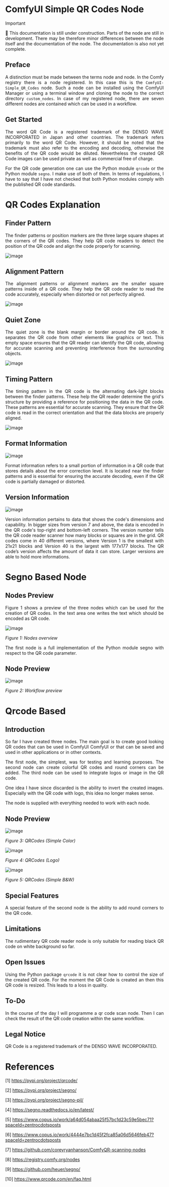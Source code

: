# ComfyUI Simple QR Codes Node

> [!IMPORTANT]  
> <p align="justify">🚧 This documentation is still under construction.
> Parts of the node are still in development. There may be therefore
> minor differences between the node itself and the documentation of
> the node. The documentation is also not yet complete.</p>

## Preface

<p align="justify">A distinction must be made between the terms node and
node. In the Comfy registry there is a node registered. In this case this
is the <code>ComfyUI-Simple_QR_Codes</code> node. Such a node can be
installed using the ComfyUI Manager or using a terminal window and cloning
the node to the correct directory <code>custom_nodes</code>. In case of my
registered node, there are seven different nodes are contained which can be
used in a workflow.</p>

## Get Started

<p align="justify">The word QR Code is a registered trademark of the 
DENSO WAVE INCORPORATED in Japan and other countries. The trademark
refers primarily to the word QR Code. However, it should be noted that
the trademark must also refer to the encoding and decoding, otherwise
the benefits of the QR code would be diluted. Nevertheless the created
QR Code images can be used private as well as commercial free of
charge.</p>

<p align="justify">For the QR code generation one can use the Python
module <code>qrcode</code> or the Python module <code>segno</code>. I
make use of both of them. In terms of regulations, I have to say that 
I have not checked that both Python modules comply with the published
QR code standards.</p>

# QR Codes Explanation

## Finder Pattern

<p align="justify">The finder patterns or position markers are the
three large square shapes at the corners of the QR codes. They help
QR code readers to detect the position of the QR code and align the
code properly for scanning.</p>

![image](https://github.com/user-attachments/assets/d8a742b9-7e20-4301-975f-c9db517c335d)

## Alignment Pattern

<p align="justify">The alignment patterns or alignment markers are
the smaller square patterns inside of a QR code. They help the QR
code reader to read the code accurately, especially when distorted
or not perfectly aligned.</p>

![image](https://github.com/user-attachments/assets/bb66ebec-bede-4243-ade3-155f329575aa)

## Quiet Zone

<p align="justify">The quiet zone is the blank margin or border 
around the QR code. It separates the QR code from other elements
like graphics or text. This empty space ensures that the QR
reader can identify the QR code, allowing for accurate scanning 
and preventing interference from the surrounding objects.</p>

![image](https://github.com/user-attachments/assets/dc23b33e-5ffc-4e5b-a12a-c2f7292196f1)

## Timing Pattern

<p align="justify">The timing pattern in the QR code is the
alternating dark-light blocks between the finder patterns.
These help the QR reader determine the grid's structure by
providing a reference for positioning the data in the QR
code. These patterns are essential for accurate scanning.
They ensure that the QR code is read in the correct
orientation and that the data blocks are properly
aligned.</p>

![image](https://github.com/user-attachments/assets/3eb67493-20d3-4b53-905b-1ae89bbe5fa8)

## Format Information 

![image](https://github.com/user-attachments/assets/c523e637-d28d-417f-908d-80e786e5a43a)

<p align="justify">Format information refers to a small
portion of information in a QR code that stores details
about the error correction level. It is located near the
finder patterns and is essential for ensuring the accurate
decoding, even if the QR code is partially damaged or
distorted.</p>

## Version Information

![image](https://github.com/user-attachments/assets/ffe6375b-b7c0-40bb-93ed-e3c49b2a90f9)

<p align="justify">Version information pertains to data
that shows the code's dimensions and capability. In bigger
sizes from version 7 and above, the data is encoded in the
QR code's top-right and bottom-left corners. The version
number tells the QR code reader scanner how many blocks or
squares are in the grid. QR codes come in 40 different
versions, where Version 1 is the smallest with 21x21 blocks
and Version 40 is the largest with 177x177 blocks. The QR 
code’s version affects the amount of data it can store. 
Larger versions are able to hold more informations.</p>

# Segno Based Node

## Nodes Preview

<p align="justify">Figure 1 shows a preview of the three nodes which
can be used for the creation of QR codes. In the text area one writes
the text which should be encoded as QR code.</p>

![image](https://github.com/user-attachments/assets/83d2c020-9003-4ed7-83d6-ef797bd69d22)

*Figure 1: Nodes overview* 

<p align="justify">The first node is a full implementation of the 
Python module segno with respect to the QR code parameter.</p> 

## Node Preview 

![image](https://github.com/user-attachments/assets/62d96992-c423-4f0a-ba55-1b4a5800f73a)

*Figure 2: Workflow preview* 

# Qrcode Based 

## Introduction

<p align="justify">So far I have created three nodes. The main goal
is to create good looking QR codes that can be used in ComfyUI ComfyUI
or that can be saved and used in other applications or in other 
contexts.</p>

<p align="justify">The first node, the simplest, was for testing and
learning purposes. The second node can create colorful QR codes and
round corners can be added. The third node can be used to integrate
logos or image in the QR code.</p> 

<p align="justify">One idea I have since discarded is the ability to 
invert the created images. Especially with the QR code with logo, this
idea no longer makes sense.</p>

<p align="justify">The node is supplied with everything needed to work
with each node.</p>

## Node Preview

![image](https://github.com/user-attachments/assets/d22611f0-8e74-4bd0-978c-0f51294ea01f)

*Figure 3: QRCodes (Simple Color)* 

![image](https://github.com/user-attachments/assets/9779b51c-9529-40c1-9f06-2d92c908dbae)

*Figure 4: QRCodes (Logo)* 

![image](https://github.com/user-attachments/assets/e06c0c9f-bd85-411e-9d8c-df3fe2de0203)

*Figure 5: QRCodes (Simple B&W)* 

## Special Features

<p align="justify">A special feature of the second node is the
ability to add round corners to the QR code.</p>

## Limitations

<p align="justify">The rudimentary QR code reader node is only
suitable for reading black QR code on white background so far.</p>

## Open Issues

<p align="justify">Using the Python package <code>qrcode</code> it
is not clear how to control the size of the created QR code. For the
moment the QR Code is created an then this QR code is resized. This
leads to a loss in quality.</p>

## To-Do

<p align="justify">In the course of the day I will programme a qr code
scan node. Then I can check the result of the QR code creation within
the same workflow.</p>

## Legal Notice

<p align="justify">QR Code is a registered trademark of the DENSO WAVE INCORPORATED.</p>

# References

[1] https://pypi.org/project/qrcode/

[2] https://pypi.org/project/segno/

[3] https://pypi.org/project/segno-pil/

[4] https://segno.readthedocs.io/en/latest/

[5] https://www.copus.io/work/a64d054abaa25f57bc1d23c59e5bec71?spaceId=zentrocdotsposts

[6] https://www.copus.io/work/4444e7bc1d45f2fca85a06d5646feb47?spaceId=zentrocdotsposts

[7] https://github.com/coreyryanhanson/ComfyQR-scanning-nodes

[8] https://registry.comfy.org/nodes

[9] https://github.com/heuer/segno/

[10] https://www.qrcode.com/en/faq.html
